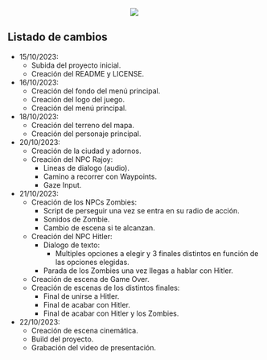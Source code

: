 <p align="center">
  <img src="https://github.com/Omitg24/Mission-Z/assets/91057639/2eeacd83-3d3b-4386-9adf-1c4c7c84b2b5">
</p>

## Listado de cambios

* 15/10/2023:
  * Subida del proyecto inicial.
  * Creación del README y LICENSE.
* 16/10/2023:
  * Creación del fondo del menú principal.
  * Creación del logo del juego.
  * Creación del menú principal.
* 18/10/2023:
  * Creación del terreno del mapa.
  * Creación del personaje principal.
* 20/10/2023:
  * Creación de la ciudad y adornos.
  * Creación del NPC Rajoy:
    * Lineas de dialogo (audio).
    * Camino a recorrer con Waypoints.
    * Gaze Input.
* 21/10/2023:
  * Creación de los NPCs Zombies:
    * Script de perseguir una vez se entra en su radio de acción.
    * Sonidos de Zombie.
    * Cambio de escena si te alcanzan.
  * Creación del NPC Hitler:
    * Dialogo de texto:
      * Multiples opciones a elegir y 3 finales distintos en función de las opciones elegidas.
    * Parada de los Zombies una vez llegas a hablar con Hitler.
  * Creación de escena de Game Over.
  * Creación de escenas de los distintos finales:
    * Final de unirse a Hitler.
    * Final de acabar con Hitler.
    * Final de acabar con Hitler y los Zombies.
* 22/10/2023:
  * Creación de escena cinemática.
  * Build del proyecto.
  * Grabación del video de presentación.
  